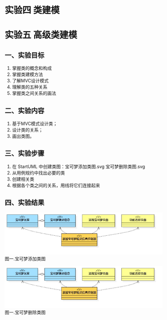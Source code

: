 # 实验四 类建模
# 实验五 高级类建模

## 一、实验目标

1. 掌握类的概念和构成  
2. 掌握类建模方法  
3. 了解MVC设计模式  
4. 理解类的五种关系  
5. 掌握类之间关系的画法  

## 二、实验内容

1. 基于MVC模式设计类；
2. 设计类的关系；
3. 画出类图。 

## 三、实验步骤

1. 在 StartUML 中创建类图：宝可梦添加类图.svg 宝可梦删除类图.svg  
2. 从用例规约中找出必要的类  
3. 创建相关类
4. 根据各个类之间的关系，用线将它们连接起来  

## 四、实验结果

![宝可梦添加类图](./BaoKeClass.jpg)  
图一.宝可梦添加类图

![宝可梦删除类图](./BaoKeClass.jpg)  
图一.宝可梦删除类图
